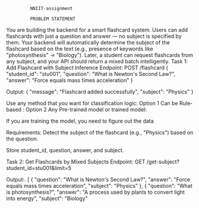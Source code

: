              NNIIT-assignment

             PROBLEM STATEMENT
You are building the backend for a smart flashcard system. Users can add flashcards with just a question and answer — no subject is specified by them. Your backend will automatically determine the subject of the flashcard based on the text (e.g., presence of keywords like "photosynthesis" → "Biology").
Later, a student can request flashcards from any subject, and your API should return a mixed batch intelligently.
Task 1: Add Flashcard with Subject Inference
Endpoint:
POST /flashcard
{
  "student_id": "stu001",
  "question": "What is Newton's Second Law?",
  "answer": "Force equals mass times acceleration"
}

Output:
{
  "message": "Flashcard added successfully",
  "subject": "Physics"
}

Use any method that you want for classification logic:
Option 1 Can be Rule-based :
Option 2 Any Pre-trained model or trained model:

If you are training the model, you need to figure out the data


Requirements:
Detect the subject of the flashcard (e.g., "Physics") based on the question.


Store student_id, question, answer, and subject.

Task 2: Get Flashcards by Mixed Subjects
Endpoint:
GET /get-subject?student_id=stu001&limit=5

Output:.
[
  {
	"question": "What is Newton's Second Law?",
	"answer": "Force equals mass times acceleration",
	"subject": "Physics"
  },
  {
	"question": "What is photosynthesis?",
	"answer": "A process used by plants to convert light into energy",
	"subject": "Biology"
